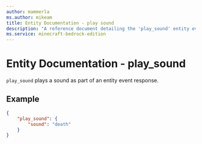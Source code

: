 ```yaml
---
author: mammerla
ms.author: mikeam
title: Entity Documentation - play sound
description: "A reference document detailing the 'play_sound' entity event"
ms.service: minecraft-bedrock-edition
---
```


# Entity Documentation - play_sound

`play_sound` plays a sound as part of an entity event response.

## Example

```json
{
    "play_sound": {
        "sound": "death"
    }
}
```
